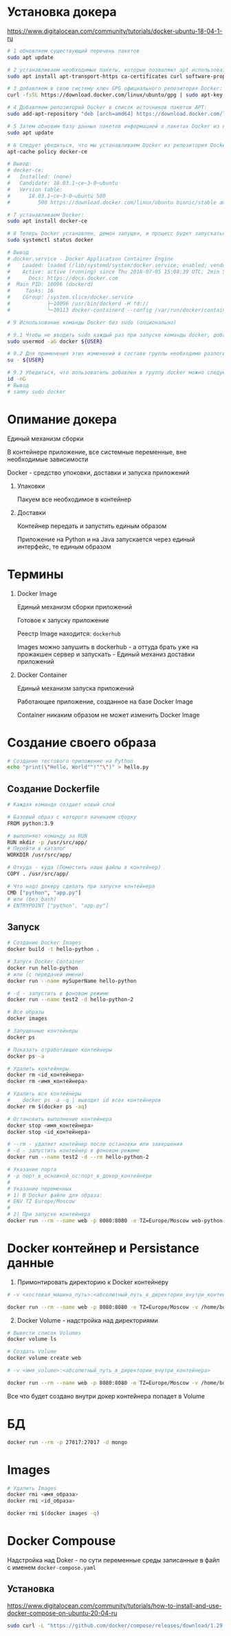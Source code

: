 # Установка докера 

https://www.digitalocean.com/community/tutorials/docker-ubuntu-18-04-1-ru

```bash
# 1 обновляем существующий перечень пакетов
sudo apt update

# 2 устанавливаем необходимые пакеты, которые позволяют apt использовать пакеты по HTTPS:
sudo apt install apt-transport-https ca-certificates curl software-properties-common

# 3 добавляем в свою систему ключ GPG официального репозитория Docker:
curl -fsSL https://download.docker.com/linux/ubuntu/gpg | sudo apt-key add -

# 4 Добавляем репозиторий Docker в список источников пакетов APT:
sudo add-apt-repository "deb [arch=amd64] https://download.docker.com/linux/ubuntu bionic stable"

# 5 Затем обновим базу данных пакетов информацией о пакетах Docker из вновь добавленного репозитория:
sudo apt update

# 6 Следует убедиться, что мы устанавливаем Docker из репозитория Docker, а не из репозитория по умолчанию Ubuntu: (так как в репозитории Ubuntu более старые версии)
apt-cache policy docker-ce

# Вывод:
# docker-ce:
#   Installed: (none)
#   Candidate: 18.03.1~ce~3-0~ubuntu
#   Version table:
#      18.03.1~ce~3-0~ubuntu 500
#         500 https://download.docker.com/linux/ubuntu bionic/stable amd64 Packages

# 7 устанавливаем Docker:
sudo apt install docker-ce

# 8 Теперь Docker установлен, демон запущен, и процесс будет запускаться при загрузке системы.  Убедимся, что процесс запущен:
sudo systemctl status docker

# Вывод
# docker.service - Docker Application Container Engine
#    Loaded: loaded (/lib/systemd/system/docker.service; enabled; vendor preset: enabled)
#    Active: active (running) since Thu 2018-07-05 15:08:39 UTC; 2min 55s ago
#      Docs: https://docs.docker.com
#  Main PID: 10096 (dockerd)
#     Tasks: 16
#    CGroup: /system.slice/docker.service
#            ├─10096 /usr/bin/dockerd -H fd://
#            └─10113 docker-containerd --config /var/run/docker/containerd/containerd.toml

# 9 Использование команды Docker без sudo (опционально)

# 9.1 Чтобы не вводить sudo каждый раз при запуске команды docker, добавьте имя своего пользователя в группу docker:
sudo usermod -aG docker ${USER}

# 9.2 Для применения этих изменений в составе группы необходимо разлогиниться и снова залогиниться на сервере или задать следующую команду:
su - ${USER}

# 9.3 Убедиться, что пользователь добавлен в группу docker можно следующим образом:
id -nG
# Вывод
# sammy sudo docker
```

# Опимание докера

Единый механизм сборки

В контейнере приложение, все системные переменные, вне необходимые зависимости

Docker - средство упоковки, доставки и запуска приложений

1. Упаковки

	Пакуем все необходимое в контейнер

2. Доставки

	Контейнер передать и запустить единым образом 

	Приложение на Python и на Java запускается через единый интерфейс, те единым образом

# Термины

1. Docker Image

	Единый механизм сборки приложений

	Готовое к запуску приложение

	Реестр Image находится: `dockerhub`

	Images можно запушить в dockerhub - а оттуда брать уже на прожакшен сервер и запускать - Единый механиз доставки приложений

2. Docker Container

	Единый механизм запуска приложений

	Работающее приложение, созданное на базе Docker Image

	Container никаким образом не может изменить Docker Image



# Создание своего образа

```bash
# Создание тестового приложение на Python
echo "print(\"Hello, World""!""\")" > hello.py
```

## Создание Dockerfile

```bash
# Каждая команда создает новый слой

# Базовый образ с которого начинаем сборку
FROM python:3.9

# выполняет команду за RUN
RUN mkdir -p /usr/src/app/
# Перейти в каталог
WORKDIR /usr/src/app/

# Откуда - куда (Поместить наши файлы в контейнер)
COPY . /usr/src/app/

# Что надо докеру сделать при запуске контейнера
CMD ["python", "app.py"]
# или (без bash)
# ENTRYPOINT ["python", "app.py"]
```

## Запуск

```bash
# Создание Docker Images
docker build -t hello-python .

# Запуск Docker Container
docker run hello-python
# или (с передачей имени)
docker run --name mySuperName hello-python

# -d - запустить в фоновом режиме
docker run --name test2 -d hello-python-2

# Все образы
docker images

# Запущенные контейнеры
docker ps

# Показать отработавщие контейнеры
docker ps -a

# Удалить контейнеры
docker rm <id_контейнера>
docker rm <имя_контейнера>

# Удалить все контейнеры 
#    docker ps -a -q | выводит id всех контейнеров
docker rm $(docker ps -aq)

# Остановить выполнение контейнера
docker stop <имя_контейнера>
docker stop <id_контейнера>

# --rm - удаляет контейнер после остановки или завершения
# -d - запустить контейнер в фоновом режиме
docker run --name test2 -d --rm hello-python-2

# Указание порта
# -p порт_в_основной_ос:порт_в_докер_контейнере
# 
# Указание переменных
# 1) В Docker файле для образа: 
# ENV TZ Europe/Moscow
# 
# 2) При запуске контейнера
docker run --rm --name web -p 8080:8080 -e TZ=Europe/Moscow web-python-hello
```

# Docker контейнер и Persistance данные

1. Примонтировать директорию к Docker контейнеру

```bash
# -v <хостовая_машина_путь>:<абсолютный_путь_в_директории_внутри_контейнера>

docker run --rm --name web -p 8080:8080 -e TZ=Europe/Moscow -v /home/bouncer77/Projects/PythonProjects/web_python_docker/resources:/usr/src/app/resources web-python-hello
```

2. Docker Volume - надстройка над директориями

```bash
# Вывести список Volumes
docker volume ls

# Создать Volume
docker volume create web

# -v <имя_volume>:<абсолютный_путь_в_директории_внутри_контейнера>

docker run --rm --name web -p 8080:8080 -e TZ=Europe/Moscow -v /home/bouncer77/Projects/PythonProjects/web_python_docker/resources:/usr/src/app/resources web-python-hello
```

Все что будет создано внутри докер контейнера попадет в Volume



# БД

```bash
docker run --rm -p 27017:27017 -d mongo
```

# Images

```bash
# Удалить Images
docker rmi <имя_образа>
docker rmi <id_образа>

docker rmi $(docker images -q)
```

# Docker Compouse

Надстройка над Doker - по сути переменные среды записанные в файл с именем `docker-compose.yaml`

## Установка 

https://www.digitalocean.com/community/tutorials/how-to-install-and-use-docker-compose-on-ubuntu-20-04-ru

```bash
sudo curl -L "https://github.com/docker/compose/releases/download/1.29.1/docker-compose-$(uname -s)-$(uname -m)" -o /usr/local/bin/docker-compose
 


```